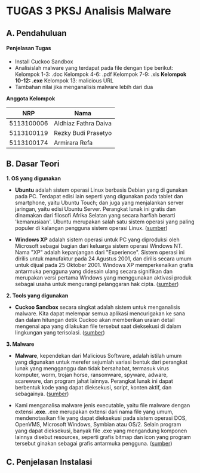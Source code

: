 # TUGAS 3 PKSJ Analisis Malware

## A. Pendahuluan

#### Penjelasan Tugas

* Install Cuckoo Sandbox
* Analisislah malware yang terdapat pada file dengan tipe berikut:
Kelompok 1-3: .doc
Kelompok 4-6: .pdf
Kelompok 7-9: .xls
**Kelompok 10-12: .exe**
Kelompok 13: malicious URL
* Tambahan nilai jika menganalisis malware lebih dari dua


**Anggota Kelompok**

| NRP         | Nama                 |
|-------------|----------------------|
| 5113100006  | Aldhiaz Fathra Daiva |
| 5113100119  | Rezky Budi Prasetyo  |
| 5113100174  | Armirara Refa        |


## B. Dasar Teori

**1. OS yang digunakan**

* **Ubuntu** adalah sistem operasi Linux berbasis Debian yang di gunakan pada PC. Terdapat edisi lain seperti yang digunakan pada tablet dan smartphone, yaitu  Ubuntu Touch; dan juga yang menjalankan server jaringan, yaitu edisi Ubuntu Server. Perangkat lunak ini gratis dan dinamakan dari filosofi Afrika Selatan yang secara harfiah berarti 'kemanusiaan'.  Ubuntu merupakan salah satu sistem operasi yang paling populer di kalangan pengguna sistem operasi Linux. ([sumber](https://en.m.wikipedia.org/wiki/Ubuntu_(operating_system)))

* **Windows XP** adalah sistem operasi untuk PC yang diproduksi oleh Microsoft sebagai bagian dari keluarga sistem operasi Windows NT. Nama "XP" adalah kepanjangan dari "Experience". Sistem operasi ini dirilis untuk manufaktur pada 24 Agustus 2001, dan dirilis secara umum untuk dijual pada 25 Oktober 2001. Windows XP memperkenalkan grafis antarmuka pengguna yang didesain ulang secara signifikan dan merupakan versi pertama Windows yang menggunakan aktivasi produk sebagai usaha untuk mengurangi pelanggaran hak cipta. ([sumber](https://en.m.wikipedia.org/wiki/Windows_XP))


**2. Tools yang digunakan**

* **Cuckoo Sandbox** secara singkat adalah sistem untuk menganalisis malware. Kita dapat melempar semua aplikasi mencurigakan ke sana dan dalam hitungan detik Cuckoo akan memberikan uraian detail mengenai apa yang dilakukan file tersebut saat dieksekusi di dalam lingkungan yang terisolasi. ([sumber](https://cuckoosandbox.org))

**3. Malware**

* **Malware**, kependekan dari Malicious Software, adalah istilah umum yang digunakan untuk merefer sejumlah variasi bentuk dari perangkat lunak yang mengganggu dan tidak bersahabat, termasuk virus komputer, worm, trojan horse, ransomware, spyware, adware, scareware, dan program jahat lainnya. Perangkat lunak ini dapat berbentuk kode yang dapat dieksekusi, script, konten aktif, dan sebagainya. ([sumber]())

* Kami menganalisa malware jenis executable, yaitu file malware dengan extensi **.exe**. .exe merupakan extensi dari nama file yang umum, mendenotasikan file yang dapat dieksekusi pada sistem operasi DOS, OpenVMS, Microsoft Windows, Symbian atau OS/2. Selain program yang dapat dieksekusi, banyak file .exe yang mengandung komponen lainnya disebut resources, seperti grafis bitmap dan icon yang program tersebut ginakan sebagai grafis antarmuka pengguna. ([sumber]())


## C. Penjelasan Instalasi
